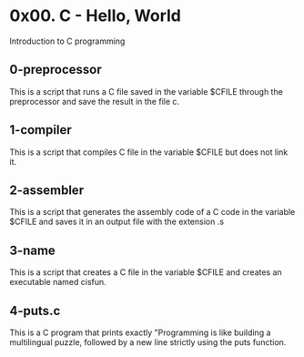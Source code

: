 # 0x00. C - Hello, World
 Introduction to C programming

## 0-preprocessor
This is a script that runs a C file saved in the variable $CFILE through the preprocessor and save the result in the file c.
## 1-compiler
This is a script that compiles C file in the variable $CFILE but does not link it.
## 2-assembler
This is a script that generates the assembly code of a C code in the variable $CFILE and saves it in an output file with the extension .s
## 3-name
This is a script that creates a C file in the variable $CFILE and creates an executable named cisfun.
## 4-puts.c
This is a  C program that prints exactly "Programming is like building a multilingual puzzle, followed by a new line strictly using the puts function. 
